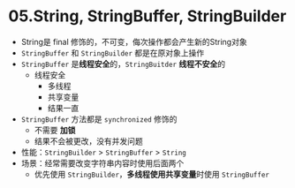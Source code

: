 # 05.String, StringBuffer, StringBuilder

- String是 final 修饰的，不可变，侮次操作都会产生新的String对象
- `StringBuffer` 和 `StringBuilder` 都是在原对象上操作 
- `StringBuffer` 是**线程安全**的，`StringBuitder` **线程不安全**的 
  - 线程安全
    - 多线程
    - 共享变量
    - 结果一直
- `StringBuffer` 方法都是 `synchronized` 修饰的 
  - 不需要 **加锁**
  - 结果不会被更改，没有并发问题
- 性能：`StringBuilder` > `StringBuffer` > `String` 
- 场景：经常需要改变字符串内容时使用后面两个 
  - 优先使用 `StringBuilder`，**多线程使用共享变量**时使用 `StringBuffer` 

